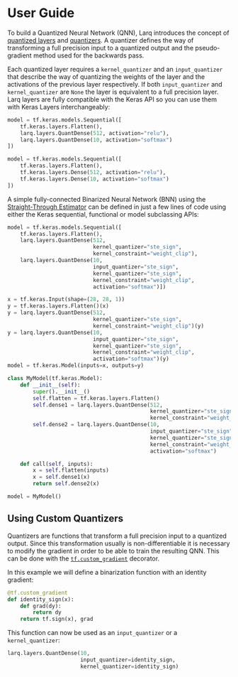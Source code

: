 # User Guide

To build a Quantized Neural Network (QNN), Larq introduces the concept of [quantized layers](https://plumerai.github.io/larq/api/layers/) and [quantizers](https://plumerai.github.io/larq/api/quantizers/). A quantizer defines the way of transforming a full precision input to a quantized output and the pseudo-gradient method used for the backwards pass.

Each quantized layer requires a `kernel_quantizer` and an `input_quantizer` that describe the way of quantizing the weights of the layer and the activations of the previous layer respectively. If both `input_quantizer` and `kernel_quantizer` are `None` the layer is equivalent to a full precision layer. Larq layers are fully compatible with the Keras API so you can use them with Keras Layers interchangeably:

```python tab="Larq 32-bit model"
model = tf.keras.models.Sequential([
    tf.keras.layers.Flatten(),
    larq.layers.QuantDense(512, activation="relu"),
    larq.layers.QuantDense(10, activation="softmax")
])
```

```python tab="Keras 32-bit model"
model = tf.keras.models.Sequential([
    tf.keras.layers.Flatten(),
    tf.keras.layers.Dense(512, activation="relu"),
    tf.keras.layers.Dense(10, activation="softmax")
])
```

A simple fully-connected Binarized Neural Network (BNN) using the [Straight-Through Estimator](https://plumerai.github.io/larq/api/quantizers/#ste_sign) can be defined in just a few lines of code using either the Keras sequential, functional or model subclassing APIs:

```python tab="Larq 1-bit model"
model = tf.keras.models.Sequential([
    tf.keras.layers.Flatten(),
    larq.layers.QuantDense(512,
                           kernel_quantizer="ste_sign",
                           kernel_constraint="weight_clip"),
    larq.layers.QuantDense(10,
                           input_quantizer="ste_sign",
                           kernel_quantizer="ste_sign",
                           kernel_constraint="weight_clip",
                           activation="softmax")])
```

```python tab="Larq 1-bit model functional"
x = tf.keras.Input(shape=(28, 28, 1))
y = tf.keras.layers.Flatten()(x)
y = larq.layers.QuantDense(512,
                           kernel_quantizer="ste_sign",
                           kernel_constraint="weight_clip")(y)
y = larq.layers.QuantDense(10,
                           input_quantizer="ste_sign",
                           kernel_quantizer="ste_sign",
                           kernel_constraint="weight_clip",
                           activation="softmax")(y)
model = tf.keras.Model(inputs=x, outputs=y)
```

```python tab="Larq 1-bit model subclassing"
class MyModel(tf.keras.Model):
    def __init__(self):
        super().__init__()
        self.flatten = tf.keras.layers.Flatten()
        self.dense1 = larq.layers.QuantDense(512,
                                             kernel_quantizer="ste_sign",
                                             kernel_constraint="weight_clip")
        self.dense2 = larq.layers.QuantDense(10,
                                             input_quantizer="ste_sign",
                                             kernel_quantizer="ste_sign",
                                             kernel_constraint="weight_clip",
                                             activation="softmax")

    def call(self, inputs):
        x = self.flatten(inputs)
        x = self.dense1(x)
        return self.dense2(x)

model = MyModel()
```

## Using Custom Quantizers

Quantizers are functions that transform a full precision input to a quantized output. Since this transformation usually is non-differentiable it is necessary to modify the gradient in order to be able to train the resulting QNN. This can be done with the [`tf.custom_gradient`](https://www.tensorflow.org/api_docs/python/tf/custom_gradient) decorator.

In this example we will define a binarization function with an identity gradient:

```python
@tf.custom_gradient
def identity_sign(x):
    def grad(dy):
        return dy
    return tf.sign(x), grad
```

This function can now be used as an `input_quantizer` or a `kernel_quantizer`:

```python
larq.layers.QuantDense(10,
                       input_quantizer=identity_sign,
                       kernel_quantizer=identity_sign)
```
